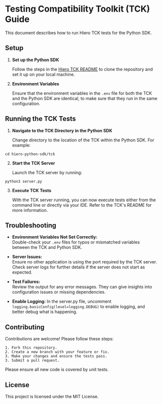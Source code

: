# Testing Compatibility Toolkit (TCK) Guide

This document describes how to run Hiero TCK tests for the Python SDK.
## Setup
1. **Set up the Python SDK**

    Follow the steps in the [Hiero TCK README](https://github.com/hiero-ledger/hiero-sdk-tck) to clone the repository and set it up on your local machine.


2. **Environment Variables**

    Ensure that the environment variables in the `.env` file for both the TCK and the Python SDK are identical, to make sure that they run in the same configuration. 

## Running the TCK Tests

1. **Navigate to the TCK Directory in the Python SDK**

   Change directory to the location of the TCK within the Python SDK. For example:

```shell script
cd hiero-python-sdk/tck
```

2. **Start the TCK Server**

   Launch the TCK server by running:

```shell script
python3 server.py
```

3. **Execute TCK Tests**

   With the TCK server running, you can now execute tests either from the command line or directly via your IDE. Refer to the TCK's README for more information.


## Troubleshooting

- **Environment Variables Not Set Correctly:**  
  Double-check your `.env` files for typos or mismatched variables between the TCK and Python SDK.

- **Server Issues:**  
  Ensure no other application is using the port required by the TCK server. Check server logs for further details if the server does not start as expected.

- **Test Failures:**  
  Review the output for any error messages. They can give insights into configuration issues or missing dependencies.

- **Enable Logging:**
  In the server.py file, uncomment `logging.basicConfig(level=logging.DEBUG)` to enable logging, and better debug what is happening.


## Contributing

Contributions are welcome! Please follow these steps:

    1. Fork this repository.
    2. Create a new branch with your feature or fix.
    3. Make your changes and ensure the tests pass.
    3. Submit a pull request.

Please ensure all new code is covered by unit tests.

## License

This project is licensed under the MIT License.

